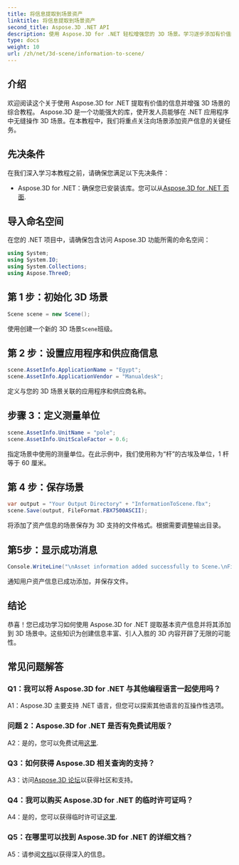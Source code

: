 ```yaml
---
title: 将信息提取到场景资产
linktitle: 将信息提取到场景资产
second_title: Aspose.3D .NET API
description: 使用 Aspose.3D for .NET 轻松增强您的 3D 场景。学习逐步添加有价值的资产信息。立即下载以获得动态 3D 体验。
type: docs
weight: 10
url: /zh/net/3d-scene/information-to-scene/
---
```

## 介绍

欢迎阅读这个关于使用 Aspose.3D for .NET 提取有价值的信息并增强 3D 场景的综合教程。 Aspose.3D 是一个功能强大的库，使开发人员能够在 .NET 应用程序中无缝操作 3D 场景。在本教程中，我们将重点关注向场景添加资产信息的关键任务。

## 先决条件

在我们深入学习本教程之前，请确保您满足以下先决条件：

-  Aspose.3D for .NET：确保您已安装该库。您可以从[Aspose.3D for .NET 页面](https://releases.aspose.com/3d/net/).

## 导入命名空间

在您的 .NET 项目中，请确保包含访问 Aspose.3D 功能所需的命名空间：

```csharp
using System;
using System.IO;
using System.Collections;
using Aspose.ThreeD;
```

## 第 1 步：初始化 3D 场景

```csharp
Scene scene = new Scene();
```

使用创建一个新的 3D 场景`Scene`班级。

## 第 2 步：设置应用程序和供应商信息

```csharp
scene.AssetInfo.ApplicationName = "Egypt";
scene.AssetInfo.ApplicationVendor = "Manualdesk";
```

定义与您的 3D 场景关联的应用程序和供应商名称。

## 步骤 3：定义测量单位

```csharp
scene.AssetInfo.UnitName = "pole";
scene.AssetInfo.UnitScaleFactor = 0.6;
```

指定场景中使用的测量单位。在此示例中，我们使用称为“杆”的古埃及单位，1 杆等于 60 厘米。

## 第 4 步：保存场景

```csharp
var output = "Your Output Directory" + "InformationToScene.fbx";
scene.Save(output, FileFormat.FBX7500ASCII);
```

将添加了资产信息的场景保存为 3D 支持的文件格式。根据需要调整输出目录。

## 第5步：显示成功消息

```csharp
Console.WriteLine("\nAsset information added successfully to Scene.\nFile saved at " + output);
```

通知用户资产信息已成功添加，并保存文件。

## 结论

恭喜！您已成功学习如何使用 Aspose.3D for .NET 提取基本资产信息并将其添加到 3D 场景中。这些知识为创建信息丰富、引人入胜的 3D 内容开辟了无限的可能性。

## 常见问题解答

### Q1：我可以将 Aspose.3D for .NET 与其他编程语言一起使用吗？

A1：Aspose.3D 主要支持 .NET 语言，但您可以探索其他语言的互操作性选项。

### 问题 2：Aspose.3D for .NET 是否有免费试用版？

A2：是的，您可以免费试用[这里](https://releases.aspose.com/).

### Q3：如何获得 Aspose.3D 相关查询的支持？

 A3：访问[Aspose.3D 论坛](https://forum.aspose.com/c/3d/18)以获得社区和支持。

### Q4：我可以购买 Aspose.3D for .NET 的临时许可证吗？

 A4：是的，您可以获得临时许可证[这里](https://purchase.aspose.com/temporary-license/).

### Q5：在哪里可以找到 Aspose.3D for .NET 的详细文档？

 A5：请参阅[文档](https://reference.aspose.com/3d/net/)以获得深入的信息。